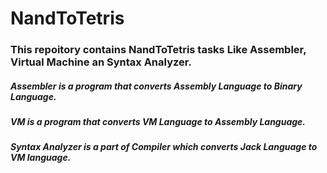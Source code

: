 # NandToTetris
### This repoitory contains NandToTetris tasks Like Assembler, Virtual Machine an Syntax Analyzer.
##### Assembler is a program that converts Assembly Language to Binary Language.
##### VM is a program that converts VM Language to Assembly Language.
##### Syntax Analyzer is a part of Compiler which converts Jack Language to VM language.

